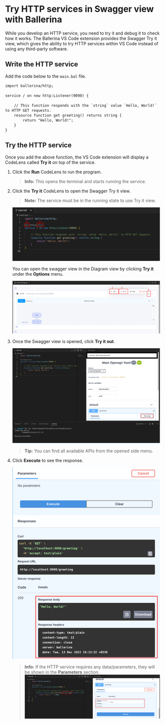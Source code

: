 # Try HTTP services in Swagger view with Ballerina

While you develop an HTTP service, you need to try it and debug it to check how it works. The Ballerina VS Code extension provides the Swagger Try it view, which gives the ability to try HTTP services within VS Code instead of using any third-party software.

## Write the HTTP service

Add the code below to the `main.bal` file.

```ballerina
import ballerina/http;

service / on new http:Listener(9090) {

    // This function responds with the `string` value `Hello, World!` to HTTP GET requests.
    resource function get greeting() returns string {
        return "Hello, World!";
    }
}    
```

## Try the HTTP service

Once you add the above function, the VS Code extension will display a CodeLens called **Try it** on top of the service.

1. Click the **Run** CodeLens to run the program. 
    
    >**Info:** This opens the terminal and starts running the service.

2. Click the **Try it** CodeLens to open the Swagger Try it view.

    >**Note:** The service must be in the running state to use Try it view.

    ![](../../img/swagger-codelenses.png?raw=true)

    You can open the swagger view in the Diagram view by clicking **Try it** under the **Options** menu.
    
    ![](../../img/tryit-button.png?raw=true)

3. Once the Swagger view is opened, click **Try it out**.

    ![Swagger view](../../img/swagger-view-tryit-btn.png?raw=true)

    >**Tip:** You can find all available APIs from the opened side menu.

4. Click **Execute** to see the response.
    
    ![Swagger response](../../img/swagger-view-response.png?raw=true)

    >**Info:** If the HTTP service requires any data/parameters, they will be shown in the **Parameters** section.
    ![Swagger parameters](../../img/swagger-view-parameters.png?raw=true)

